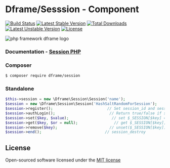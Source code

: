 # Dframe/Sesssion - Component
[![Build Status](https://travis-ci.org/dframe/session.svg?branch=master)](https://travis-ci.org/dframe/session) [![Latest Stable Version](https://poser.pugx.org/dframe/session/v/stable)](https://packagist.org/packages/dframe/session) [![Total Downloads](https://poser.pugx.org/dframe/session/downloads)](https://packagist.org/packages/dframe/session) [![Latest Unstable Version](https://poser.pugx.org/dframe/session/v/unstable)](https://packagist.org/packages/dframe/session) [![License](https://poser.pugx.org/dframe/session/license)](https://packagist.org/packages/dframe/session)

![php framework dframe logo](https://dframeframework.com/img/logo_full.png)

### Documentation - [Session PHP](https://dframeframework.com/en/docs/dframe/master/session/overview)

### Composer

```sh
$ composer require dframe/session
```

### Standalone

```php
$this->session = new \Dframe\Session\Session('name');
$session = new \Dframe\Session\Session('HashSaltRandomForSession');
$session->register();                        // Set session_id and session_time - default 60
$session->authLogin();                        // Return true/false if session is registered
$session->set($key, $value);                   // set $_SESSION[$key] = $value;
$session->get($key, $or = null);                // get $_SESSION[$key];
$session->remove($key);                       // unset($_SESSION[$key]);
$session->end();                            // session_destroy
```

License
----

Open-sourced software licensed under the [MIT license](http://opensource.org/licenses/MIT)

